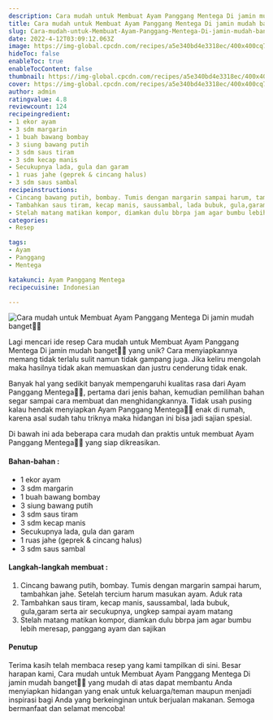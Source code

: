 ```yaml
---
description: Cara mudah untuk Membuat Ayam Panggang Mentega Di jamin mudah banget"
title: Cara mudah untuk Membuat Ayam Panggang Mentega Di jamin mudah banget
slug: Cara-mudah-untuk-Membuat-Ayam-Panggang-Mentega-Di-jamin-mudah-banget
date: 2022-4-12T03:09:12.063Z
image: https://img-global.cpcdn.com/recipes/a5e340bd4e3318ec/400x400cq70/photo.jpg
hideToc: false
enableToc: true
enableTocContent: false
thumbnail: https://img-global.cpcdn.com/recipes/a5e340bd4e3318ec/400x400cq70/photo.jpg
cover: https://img-global.cpcdn.com/recipes/a5e340bd4e3318ec/400x400cq70/photo.jpg
author: admin
ratingvalue: 4.8
reviewcount: 124
recipeingredient:
- 1 ekor ayam
- 3 sdm margarin
- 1 buah bawang bombay
- 3 siung bawang putih
- 3 sdm saus tiram
- 3 sdm kecap manis
- Secukupnya lada, gula dan garam
- 1 ruas jahe (geprek & cincang halus)
- 3 sdm saus sambal
recipeinstructions:
- Cincang bawang putih, bombay. Tumis dengan margarin sampai harum, tambahkan jahe. Setelah tercium harum masukan ayam. Aduk rata
- Tambahkan saus tiram, kecap manis, saussambal, lada bubuk, gula,garam serta air secukupnya, ungkep sampai ayam matang
- Stelah matang matikan kompor, diamkan dulu bbrpa jam agar bumbu lebih meresap, panggang ayam dan sajikan
categories:
- Resep

tags:
- Ayam
- Panggang
- Mentega

katakunci: Ayam Panggang Mentega
recipecuisine: Indonesian

---
```


![Cara mudah untuk Membuat Ayam Panggang Mentega Di jamin mudah banget👩‍🍳](https://img-global.cpcdn.com/recipes/a5e340bd4e3318ec/400x400cq70/photo.jpg)

Lagi mencari ide resep Cara mudah untuk Membuat Ayam Panggang Mentega Di jamin mudah banget👩‍🍳 yang unik? Cara menyiapkannya memang tidak terlalu sulit namun tidak gampang juga. Jika keliru mengolah maka hasilnya tidak akan memuaskan dan justru cenderung tidak enak.

Banyak hal yang sedikit banyak mempengaruhi kualitas rasa dari Ayam Panggang Mentega👩‍🍳, pertama dari jenis bahan, kemudian pemilihan bahan segar sampai cara membuat dan menghidangkannya. Tidak usah pusing kalau hendak menyiapkan Ayam Panggang Mentega👩‍🍳 enak di rumah, karena asal sudah tahu triknya maka hidangan ini bisa jadi sajian spesial.

Di bawah ini ada beberapa cara mudah dan praktis untuk membuat Ayam Panggang Mentega👩‍🍳 yang siap dikreasikan.

<!--inarticleads1-->

#### Bahan-bahan :

- 1 ekor ayam
- 3 sdm margarin
- 1 buah bawang bombay
- 3 siung bawang putih
- 3 sdm saus tiram
- 3 sdm kecap manis
- Secukupnya lada, gula dan garam
- 1 ruas jahe (geprek & cincang halus)
- 3 sdm saus sambal

<!--inarticleads2-->

#### Langkah-langkah membuat :

1. Cincang bawang putih, bombay. Tumis dengan margarin sampai harum, tambahkan jahe. Setelah tercium harum masukan ayam. Aduk rata
1. Tambahkan saus tiram, kecap manis, saussambal, lada bubuk, gula,garam serta air secukupnya, ungkep sampai ayam matang
1. Stelah matang matikan kompor, diamkan dulu bbrpa jam agar bumbu lebih meresap, panggang ayam dan sajikan

#### Penutup

Terima kasih telah membaca resep yang kami tampilkan di sini. Besar harapan kami, Cara mudah untuk Membuat Ayam Panggang Mentega Di jamin mudah banget👩‍🍳 yang mudah di atas dapat membantu Anda menyiapkan hidangan yang enak untuk keluarga/teman maupun menjadi inspirasi bagi Anda yang berkeinginan untuk berjualan makanan. Semoga bermanfaat dan selamat mencoba!